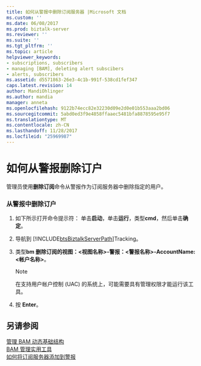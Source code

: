 ```yaml
---
title: 如何从警报中删除订阅服务器 |Microsoft 文档
ms.custom: ''
ms.date: 06/08/2017
ms.prod: biztalk-server
ms.reviewer: ''
ms.suite: ''
ms.tgt_pltfrm: ''
ms.topic: article
helpviewer_keywords:
- subscriptions, subscribers
- managing [BAM], deleting alert subscibers
- alerts, subscribers
ms.assetid: d5571863-26e3-4c1b-991f-538cd1fef347
caps.latest.revision: 14
author: MandiOhlinger
ms.author: mandia
manager: anneta
ms.openlocfilehash: 9122b74ecc82e32230d09e2d0e01b553aaa2bd06
ms.sourcegitcommit: 5abd0ed3f9e4858ffaaec5481bfa8878595e95f7
ms.translationtype: MT
ms.contentlocale: zh-CN
ms.lasthandoff: 11/28/2017
ms.locfileid: "25969987"
---
```

# <a name="how-to-remove-subscribers-from-an-alert"></a>如何从警报删除订户
管理员使用**删除订阅**命令从警报作为订阅服务器中删除指定的用户。  
  
### <a name="to-remove-subscribers-from-an-alert"></a>从警报中删除订户  
  
1.  如下所示打开命令提示符： 单击**启动**，单击**运行**，类型**cmd**，然后单击**确定**。  
  
2.  导航到 [!INCLUDE[btsBiztalkServerPath](../includes/btsbiztalkserverpath-md.md)]Tracking。  
  
3.  类型**bm 删除订阅的视图：\<视图名称\>-警报：\<警报名称\>-AccountName:\<帐户名称\>**。  
  
    > [!NOTE]
    >  在支持用户帐户控制 (UAC) 的系统上，可能需要具有管理权限才能运行该工具。  
  
4.  按 **Enter**。  
  
## <a name="see-also"></a>另请参阅  
 [管理 BAM 动态基础结构](../core/managing-the-bam-dynamic-infrastructure.md)   
 [BAM 管理实用工具](../core/bam-management-utility.md)   
 [如何将订阅服务器添加到警报](../core/how-to-add-subscribers-to-an-alert.md)